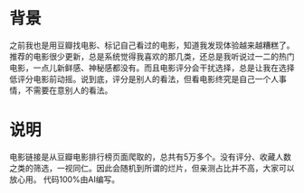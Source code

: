 # 背景
之前我也是用豆瓣找电影、标记自己看过的电影，知道我发现体验越来越糟糕了。推荐的电影很少更新，总是系统觉得我喜欢的那几类，还总是我听说过一二的热门电影，一点儿新鲜感、神秘感都没有。而且电影评分会干扰选择，总是让我在选择低评分电影前动摇。说到底，评分是别人的看法，但看电影终究是自己一个人事情，不需要在意别人的看法。
# 说明
电影链接是从豆瓣电影排行榜页面爬取的，总共有5万多个。没有评分、收藏人数之类的筛选，一视同仁。因此会随机到所谓的烂片，但亲测占比并不高，大家可以放心用。
代码100%由AI编写。
